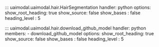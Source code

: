 
::: uaimodal.uaimodal.hair.HairSegmentation
    handler: python
    options:
      show_root_heading: true
      show_source: false
      show_bases : false
      heading_level : 5

::: uaimodal.uaimodal.hair.download_github_model
    handler: python
    members:
      - download_github_model
    options:
      show_root_heading: true
      show_source: false
      show_bases : false
      heading_level : 5
